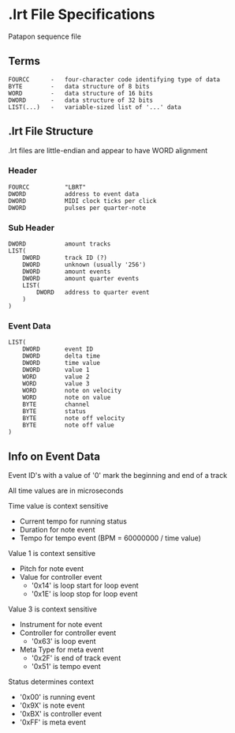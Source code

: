 # .lrt File Specifications
Patapon sequence file

## Terms

```
FOURCC      -   four-character code identifying type of data
BYTE        -   data structure of 8 bits
WORD        -   data structure of 16 bits
DWORD       -   data structure of 32 bits
LIST(...)   -   variable-sized list of '...' data
```

## .lrt File Structure

.lrt files are little-endian and appear to have WORD alignment

### Header

```
FOURCC          "LBRT"
DWORD           address to event data
DWORD           MIDI clock ticks per click
DWORD           pulses per quarter-note
```

### Sub Header

```
DWORD           amount tracks
LIST(
    DWORD       track ID (?)
    DWORD       unknown (usually '256')
    DWORD       amount events
    DWORD       amount quarter events
    LIST(
        DWORD   address to quarter event
    )
)
```

### Event Data

```
LIST(
    DWORD       event ID
    DWORD       delta time
    DWORD       time value
    DWORD       value 1
    WORD        value 2
    WORD        value 3
    WORD        note on velocity
    WORD        note on value
    BYTE        channel
    BYTE        status
    BYTE        note off velocity
    BYTE        note off value
)
```

## Info on Event Data

Event ID's with a value of '0' mark the beginning and end of a track

All time values are in microseconds

Time value is context sensitive
* Current tempo for running status
* Duration for note event
* Tempo for tempo event (BPM = 60000000 / time value)
    
Value 1 is context sensitive
* Pitch for note event
* Value for controller event
    * '0x14' is loop start for loop event
    * '0x1E' is loop stop for loop event

Value 3 is context sensitive
* Instrument for note event
* Controller for controller event
    * '0x63' is loop event
* Meta Type for meta event
    * '0x2F' is end of track event
    * '0x51' is tempo event

Status determines context
* '0x00' is running event
* '0x9X' is note event
* '0xBX' is controller event
* '0xFF' is meta event